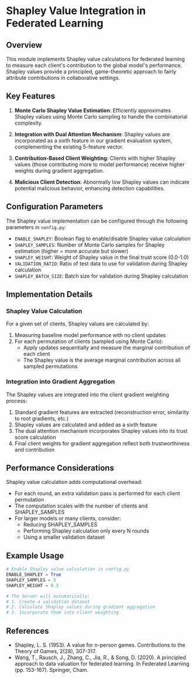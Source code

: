 # Shapley Value Integration in Federated Learning

## Overview

This module implements Shapley value calculations for federated learning to measure each client's contribution to the global model's performance. Shapley values provide a principled, game-theoretic approach to fairly attribute contributions in collaborative settings.

## Key Features

1. **Monte Carlo Shapley Value Estimation**: Efficiently approximates Shapley values using Monte Carlo sampling to handle the combinatorial complexity.

2. **Integration with Dual Attention Mechanism**: Shapley values are incorporated as a sixth feature in our gradient evaluation system, complementing the existing 5-feature vector.

3. **Contribution-Based Client Weighting**: Clients with higher Shapley values (those contributing more to model performance) receive higher weights during gradient aggregation.

4. **Malicious Client Detection**: Abnormally low Shapley values can indicate potential malicious behavior, enhancing detection capabilities.

## Configuration Parameters

The Shapley value implementation can be configured through the following parameters in `config.py`:

- `ENABLE_SHAPLEY`: Boolean flag to enable/disable Shapley value calculation
- `SHAPLEY_SAMPLES`: Number of Monte Carlo samples for Shapley estimation (higher = more accurate but slower)
- `SHAPLEY_WEIGHT`: Weight of Shapley value in the final trust score (0.0-1.0)
- `VALIDATION_RATIO`: Ratio of test data to use for validation during Shapley calculation
- `SHAPLEY_BATCH_SIZE`: Batch size for validation during Shapley calculation

## Implementation Details

### Shapley Value Calculation

For a given set of clients, Shapley values are calculated by:

1. Measuring baseline model performance with no client updates
2. For each permutation of clients (sampled using Monte Carlo):
   - Apply updates sequentially and measure the marginal contribution of each client
   - The Shapley value is the average marginal contribution across all sampled permutations

### Integration into Gradient Aggregation

The Shapley values are integrated into the client gradient weighting process:

1. Standard gradient features are extracted (reconstruction error, similarity to root gradients, etc.)
2. Shapley values are calculated and added as a sixth feature
3. The dual attention mechanism incorporates Shapley values into its trust score calculation
4. Final client weights for gradient aggregation reflect both trustworthiness and contribution

## Performance Considerations

Shapley value calculation adds computational overhead:

- For each round, an extra validation pass is performed for each client permutation
- The computation scales with the number of clients and SHAPLEY_SAMPLES
- For larger models or many clients, consider:
  - Reducing SHAPLEY_SAMPLES
  - Performing Shapley calculation only every N rounds
  - Using a smaller validation dataset

## Example Usage

```python
# Enable Shapley value calculation in config.py
ENABLE_SHAPLEY = True
SHAPLEY_SAMPLES = 5
SHAPLEY_WEIGHT = 0.3

# The Server will automatically:
# 1. Create a validation dataset
# 2. Calculate Shapley values during gradient aggregation
# 3. Incorporate them into client weighting
```

## References

- Shapley, L. S. (1953). A value for n-person games. Contributions to the Theory of Games, 2(28), 307-317.
- Wang, T., Rausch, J., Zhang, C., Jia, R., & Song, D. (2020). A principled approach to data valuation for federated learning. In Federated Learning (pp. 153-167). Springer, Cham. 